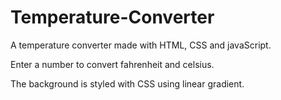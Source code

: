 # Temperature-Converter

A temperature converter made with HTML, CSS and javaScript.

Enter a number to convert fahrenheit and celsius. 

The background is styled with CSS using linear gradient.

